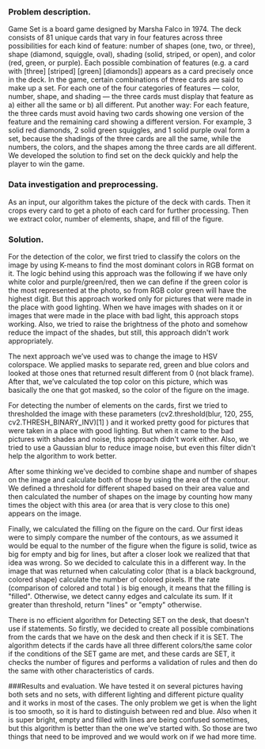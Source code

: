 ### Problem description.
Game Set is a board game designed by Marsha Falco in 1974. The deck consists of 81 unique cards that vary in four features across three possibilities for each kind of feature: number of shapes (one, two, or three), shape (diamond, squiggle, oval), shading (solid, striped, or open), and color (red, green, or purple). Each possible combination of features (e.g. a card with [three] [striped] [green] [diamonds]) appears as a card precisely once in the deck.
In the game, certain combinations of three cards are said to make up a set. For each one of the four categories of features — color, number, shape, and shading — the three cards must display that feature as a) either all the same or b) all different. Put another way: For each feature, the three cards must avoid having two cards showing one version of the feature and the remaining card showing a different version.
For example, 3 solid red diamonds, 2 solid green squiggles, and 1 solid purple oval form a set, because the shadings of the three cards are all the same, while the numbers, the colors, and the shapes among the three cards are all different.
We developed the solution to find set on the deck quickly and help the player to win the game. 

### Data investigation and preprocessing.
As an input, our algorithm takes the picture of the deck with cards. Then it crops every card to get a photo of each card for further processing. Then we extract color, number of elements, shape, and fill of the figure.


### Solution.
For the detection of the color, we first tried to classify the colors on the image by using K-means to find the most dominant colors in RGB format on it. The logic behind using this approach was the following if we have only white color and purple/green/red, then we can define if the green color is the most represented at the photo, so from RGB color green will have the highest digit. But this approach worked only for pictures that were made in the place with good lighting. When we have images with shades on it or images that were made in the place with bad light, this approach stops working. Also, we tried to raise the brightness of the photo and somehow reduce the impact of the shades, but still, this approach didn't work appropriately.

The next approach we’ve used was to change the image to HSV colorspace. We applied masks to separate red, green and blue colors and looked at those ones that returned result different from 0 (not black frame). After that, we’ve calculated the top color on this picture, which was basically the one that got masked, so the color of the figure on the image. 



For detecting the number of elements on the cards, first we tried to thresholded the image with these parameters (cv2.threshold(blur, 120, 255, cv2.THRESH_BINARY_INV)[1] ) and it worked pretty good for pictures that were taken in a place with good lighting. But when it came to the bad pictures with shades and noise, this approach didn't work either. Also, we tried to use a Gaussian blur to reduce image noise, but even this filter didn't help the algorithm to work better.

After some thinking we’ve decided to combine shape and number of shapes on the image and calculate both of those by using the area of the contour. We defined a threshold for different shaped based on their area value and then calculated the number of shapes on the image by counting how many times the object with this area (or area that is very close to this one) appears on the image. 

Finally, we calculated the filling on the figure on the card. Our first ideas were to simply compare the number of the contours, as we assumed it would be equal to the number of the figure when the figure is solid, twice as big for empty and big for lines, but after a closer look we realized that that idea was wrong. So we decided to calculate this in a different way. In the image that was returned when calculating color (that is a black background, colored shape) calculate the number of colored pixels.  If the rate (comparison of colored and total ) is big enough, it means that the filling is "filled". Otherwise, we detect canny edges and calculate its sum. If it greater than threshold, return "lines" or "empty" otherwise. 

There is no efficient algorithm for Detecting SET on the desk, that doesn't use if statements. So firstly, we decided to create all possible combinations from the cards that we have on the desk and then check if it is SET. The algorithm detects if the cards have all three different colors/the same color if the conditions of the SET game are met, and these cards are SET, it checks the number of figures and performs a validation of rules and then do the same with other characteristics of cards.

###Results and evaluation.
We have tested it on several pictures having both sets and no sets, with different lighting and different picture quality and it works in most of the cases. The only problem we get is when the light is too smooth, so it is hard to distinguish between red and blue. Also when it is super bright, empty and filled with lines are being confused sometimes, but this algorithm is better than the one we’ve started with. So those are two things that need to be improved and we would work on if we had more time. 
